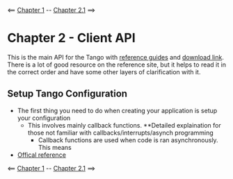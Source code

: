 <== [Chapter 1](./Chapter_01.md) -- [Chapter 2.1](./Chapter_02_01.md) ==>

# Chapter 2 - Client API

This is the main API for the Tango with [reference guides](https://developers.google.com/tango/apis/c/reference/) and [download link](https://developers.google.com/tango/downloads/TangoSDK_Gankino_C.zip). There is a lot of good resource on the reference site, but it helps to read it in the correct order and have some other layers of clarification with it.

## Setup Tango Configuration
* The first thing you need to do when creating your application is setup your configuration
    * This involves mainly callback functions. **Detailed explaination for those not familiar with callbacks/interrupts/asynch programming
        * Callback functions are used when code is ran asynchronously. This means 
* [Offical reference](https://developers.google.com/tango/apis/c/c-config)

<== [Chapter 1](./Chapter_01.md) -- [Chapter 2.1](./Chapter_02_01.md) ==>
